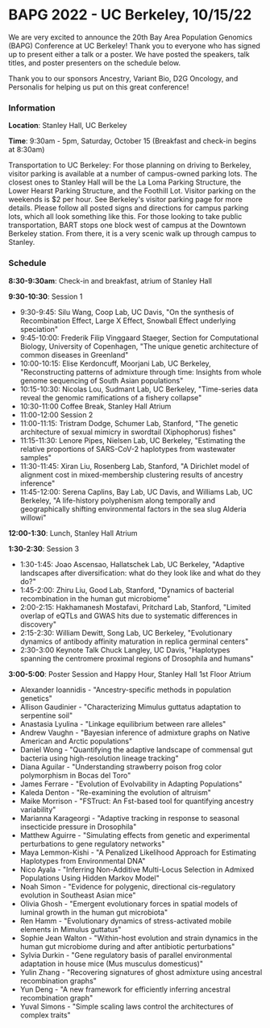 # BAPG 2022 - UC Berkeley, 10/15/22

We are very excited to announce the 20th Bay Area Population Genomics (BAPG) Conference at UC Berkeley! Thank you to everyone who has signed up to present either a talk or a poster. We have posted the speakers, talk titles, and poster presenters on the schedule below.

Thank you to our sponsors Ancestry, Variant Bio, D2G Oncology, and Personalis for helping us put on this great conference!

### Information

**Location**: Stanley Hall, UC Berkeley

**Time**: 9:30am - 5pm, Saturday, October 15 (Breakfast and check-in begins at 8:30am)

Transportation to UC Berkeley: For those planning on driving to Berkeley, visitor parking is available at a number of campus-owned parking lots. The closest ones to Stanley Hall will be the La Loma Parking Structure, the Lower Hearst Parking Structure, and the Foothill Lot. Visitor parking on the weekends is $2 per hour. See Berkeley's visitor parking page for more details. Please follow all posted signs and directions for campus parking lots, which all look something like this. For those looking to take public transportation, BART stops one block west of campus at the Downtown Berkeley station. From there, it is a very scenic walk up through campus to Stanley.

### Schedule

**8:30-9:30am**: Check-in and breakfast, atrium of Stanley Hall

**9:30-10:30**: Session 1
  * 9:30-9:45: Silu Wang, Coop Lab, UC Davis, "On the synthesis of Recombination Effect, Large X Effect, Snowball Effect underlying speciation"
  * 9:45-10:00: Frederik Filip Vinggaard Staeger, Section for Computational Biology, University of Copenhagen, "The unique genetic architecture of common diseases in Greenland"
  * 10:00-10:15: Elise Kerdoncuff, Moorjani Lab, UC Berkeley, "Reconstructing patterns of admixture through time: Insights from whole genome sequencing of South Asian populations"
  * 10:15-10:30: Nicolas Lou, Sudmant Lab, UC Berkeley, "Time-series data reveal the genomic ramifications of a fishery collapse"
  * 10:30-11:00 Coffee Break, Stanley Hall Atrium
  * 11:00-12:00 Session 2
  * 11:00-11:15: Tristram Dodge, Schumer Lab, Stanford, "The genetic architecture of sexual mimicry in swordtail (Xiphophorus) fishes"
  * 11:15-11:30: Lenore Pipes, Nielsen Lab, UC Berkeley, "Estimating the relative proportions of SARS-CoV-2 haplotypes from wastewater samples"
  * 11:30-11:45: Xiran Liu, Rosenberg Lab, Stanford, "A Dirichlet model of alignment cost in mixed-membership clustering results of ancestry inference"
  * 11:45-12:00: Serena Caplins, Bay Lab, UC Davis, and Williams Lab, UC Berkeley,  "A life-history polyphenism along temporally and geographically shifting environmental factors in the sea slug Alderia willowi"

**12:00-1:30**: Lunch, Stanley Hall Atrium

**1:30-2:30**: Session 3
  * 1:30-1:45: Joao Ascensao, Hallatschek Lab, UC Berkeley, "Adaptive landscapes after diversification: what do they look like and what do they do?"
  * 1:45-2:00: Zhiru Liu, Good Lab, Stanford, "Dynamics of bacterial recombination in the human gut microbiome"
  * 2:00-2:15: Hakhamanesh Mostafavi, Pritchard Lab, Stanford, "Limited overlap of eQTLs and GWAS hits due to systematic differences in discovery"
  * 2:15-2:30: William Dewitt, Song Lab, UC Berkeley, "Evolutionary dynamics of antibody affinity maturation in replica germinal centers"
  * 2:30-3:00 Keynote Talk Chuck Langley, UC Davis, "Haplotypes spanning the centromere proximal regions of Drosophila and humans"

**3:00-5:00**: Poster Session and Happy Hour, Stanley Hall 1st Floor Atrium
  * Alexander Ioannidis - "Ancestry-specific methods in population genetics"
  * Allison Gaudinier - "Characterizing Mimulus guttatus adaptation to serpentine soil"
  * Anastasia Lyulina - "Linkage equilibrium between rare alleles"
  * Andrew Vaughn - "Bayesian inference of admixture graphs on Native American and Arctic populations"
  * Daniel Wong - "Quantifying the adaptive landscape of commensal gut bacteria using high-resolution lineage tracking"
  * Diana Aguilar - "Understanding strawberry poison frog color polymorphism in Bocas del Toro"
  * James Ferrare - "Evolution of Evolvability in Adapting Populations"
  * Kaleda Denton - "Re-examining the evolution of altruism"
  * Maike Morrison - "FSTruct: An Fst-based tool for quantifying ancestry variability"
  * Marianna Karageorgi - "Adaptive tracking in response to seasonal insecticide pressure in Drosophila"
  * Matthew Aguirre - "Simulating effects from genetic and experimental perturbations to gene regulatory networks"
  * Maya Lemmon-Kishi - "A Penalized Likelihood Approach for Estimating Haplotypes from Environmental DNA"
  * Nico Ayala - "Inferring Non-Additive Multi-Locus Selection in Admixed Populations Using Hidden Markov Model"
  * Noah Simon - "Evidence for polygenic, directional cis-regulatory evolution in Southeast Asian mice"
  * Olivia Ghosh - "Emergent evolutionary forces in spatial models of luminal growth in the human gut microbiota"
  * Ren Hamm - "Evolutionary dynamics of stress-activated mobile elements in Mimulus guttatus"
  * Sophie Jean Walton - "Within-host evolution and strain dynamics in the human gut microbiome during and after antibiotic perturbations"
  * Sylvia Durkin - "Gene regulatory basis of parallel environmental adaptation in house mice (Mus musculus domesticus)"
  * Yulin Zhang - "Recovering signatures of ghost admixture using ancestral recombination graphs"
  * Yun Deng - "A new framework for efficiently inferring ancestral recombination graph"
  * Yuval Simons - "Simple scaling laws control the architectures of complex traits"
